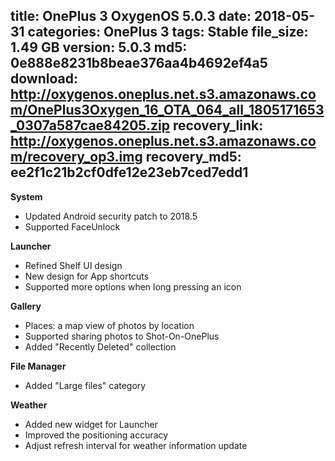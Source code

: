 title: OnePlus 3 OxygenOS 5.0.3
date: 2018-05-31
categories: OnePlus 3
tags: Stable
file_size: 1.49 GB
version: 5.0.3
md5: 0e888e8231b8beae376aa4b4692ef4a5
download: http://oxygenos.oneplus.net.s3.amazonaws.com/OnePlus3Oxygen_16_OTA_064_all_1805171653_0307a587cae84205.zip
recovery_link: http://oxygenos.oneplus.net.s3.amazonaws.com/recovery_op3.img
recovery_md5: ee2f1c21b2cf0dfe12e23eb7ced7edd1
---
**System**
* Updated Android security patch to 2018.5
* Supported FaceUnlock 

**Launcher**
* Refined Shelf UI design
* New design for App shortcuts
* Supported more options when long pressing an icon
 
**Gallery**
* Places: a map view of photos by location
* Supported sharing photos to Shot-On-OnePlus
* Added "Recently Deleted" collection
 
**File Manager**
* Added "Large files" category
 
**Weather**
* Added new widget for Launcher
* Improved the positioning accuracy
* Adjust refresh interval for weather information update
